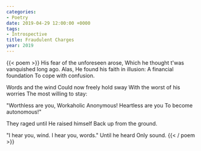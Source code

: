 ```yaml
---
categories:
- Poetry
date: 2019-04-29 12:00:00 +0000
tags:
- Introspective
title: Fraudulent Charges
year: 2019
---
```

{{< poem >}}
His fear of the unforeseen arose,
Which he thought t'was vanquished long ago.
Alas, 
He found his faith in illusion:
A financial foundation 
To cope with confusion.

Words and the wind
Could now freely hold sway
With the worst of his worries
The most willing to stay:

"Worthless are you,
Workaholic Anonymous!
Heartless are you
To become autonomous!"

They raged until 
He raised himself 
Back up from the ground.

"I hear you, wind.
I hear you, words."
Until he heard
Only sound.
{{< / poem >}}